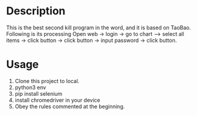 # Description
This is the best second kill program in the word, 
and it is based on TaoBao.
Following is its processing
Open web -> login -> go to chart --> select all items
-> click button -> click button -> input password ->
click button.

# Usage
1. Clone this project to local.
2. python3 env
3. pip install selenium
4. install chromedriver in your device
5. Obey the rules commented at the beginning.
